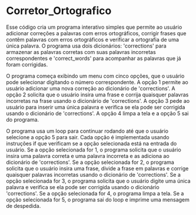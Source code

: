 # Corretor_Ortografico
Esse código cria um programa interativo simples que permite ao usuário adicionar correções a palavras com erros ortográficos, corrigir frases que contêm palavras com erros ortográficos e verificar a ortografia de uma única palavra. O programa usa dois dicionários: 'corrections' para armazenar as palavras corretas com suas palavras incorretas correspondentes e 'correct_words' para acompanhar as palavras que já foram corrigidas. 

O programa começa exibindo um menu com cinco opções, que o usuário pode selecionar digitando o número correspondente. A opção 1 permite ao usuário adicionar uma nova correção ao dicionário de 'corrections'. A opção 2 solicita que o usuário insira uma frase e corrija quaisquer palavras incorretas na frase usando o dicionário de 'corrections'. A opção 3 pede ao usuário para inserir uma única palavra e verifica se ela pode ser corrigida usando o dicionário de 'corrections'. A opção 4 limpa a tela e a opção 5 sai do programa. 

O programa usa um loop para continuar rodando até que o usuário selecione a opção 5 para sair. Cada opção é implementada usando instruções if que verificam se a opção selecionada está na entrada do usuário. Se a opção selecionada for 1, o programa solicita que o usuário insira uma palavra correta e uma palavra incorreta e as adiciona ao dicionário de 'corrections'. Se a opção selecionada for 2, o programa solicita que o usuário insira uma frase, divide a frase em palavras e corrige quaisquer palavras incorretas usando o dicionário de 'corrections'. Se a opção selecionada for 3, o programa solicita que o usuário digite uma única palavra e verifica se ela pode ser corrigida usando o dicionário 'corrections'. Se a opção selecionada for 4, o programa limpa a tela. Se a opção selecionada for 5, o programa sai do loop e imprime uma mensagem de despedida.
